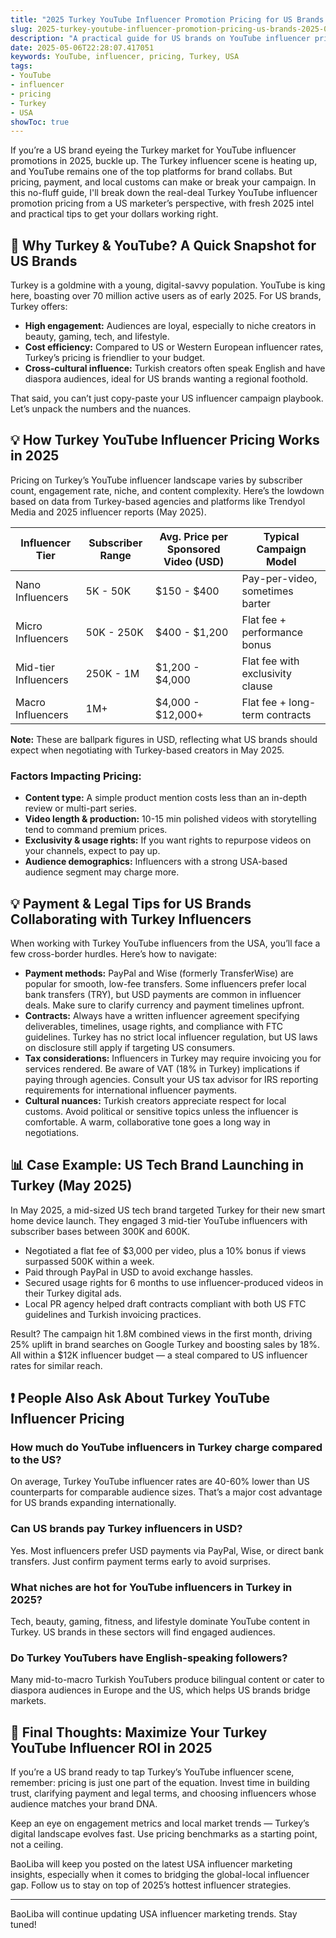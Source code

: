 ```yaml
---
title: "2025 Turkey YouTube Influencer Promotion Pricing for US Brands: What You Need to Know"
slug: 2025-turkey-youtube-influencer-promotion-pricing-us-brands-2025-05-06
description: "A practical guide for US brands on YouTube influencer pricing in Turkey for 2025. Learn how to navigate the Turkey market, typical pricing models, payment methods, and legal tips for smooth cross-border influencer campaigns."
date: 2025-05-06T22:28:07.417051
keywords: YouTube, influencer, pricing, Turkey, USA
tags:
- YouTube
- influencer
- pricing
- Turkey
- USA
showToc: true
---
```


If you’re a US brand eyeing the Turkey market for YouTube influencer promotions in 2025, buckle up. The Turkey influencer scene is heating up, and YouTube remains one of the top platforms for brand collabs. But pricing, payment, and local customs can make or break your campaign. In this no-fluff guide, I'll break down the real-deal Turkey YouTube influencer promotion pricing from a US marketer’s perspective, with fresh 2025 intel and practical tips to get your dollars working right.

## 📢 Why Turkey & YouTube? A Quick Snapshot for US Brands  

Turkey is a goldmine with a young, digital-savvy population. YouTube is king here, boasting over 70 million active users as of early 2025. For US brands, Turkey offers:

- **High engagement:** Audiences are loyal, especially to niche creators in beauty, gaming, tech, and lifestyle.  
- **Cost efficiency:** Compared to US or Western European influencer rates, Turkey’s pricing is friendlier to your budget.  
- **Cross-cultural influence:** Turkish creators often speak English and have diaspora audiences, ideal for US brands wanting a regional foothold.  

That said, you can’t just copy-paste your US influencer campaign playbook. Let’s unpack the numbers and the nuances.

## 💡 How Turkey YouTube Influencer Pricing Works in 2025  

Pricing on Turkey’s YouTube influencer landscape varies by subscriber count, engagement rate, niche, and content complexity. Here’s the lowdown based on data from Turkey-based agencies and platforms like Trendyol Media and 2025 influencer reports (May 2025).

| Influencer Tier          | Subscriber Range   | Avg. Price per Sponsored Video (USD) | Typical Campaign Model             |
|-------------------------|-------------------|-------------------------------------|----------------------------------|
| Nano Influencers         | 5K - 50K          | $150 - $400                         | Pay-per-video, sometimes barter  |
| Micro Influencers        | 50K - 250K        | $400 - $1,200                       | Flat fee + performance bonus     |
| Mid-tier Influencers     | 250K - 1M         | $1,200 - $4,000                     | Flat fee with exclusivity clause |
| Macro Influencers        | 1M+               | $4,000 - $12,000+                   | Flat fee + long-term contracts   |

**Note:** These are ballpark figures in USD, reflecting what US brands should expect when negotiating with Turkey-based creators in May 2025.

### Factors Impacting Pricing:  

- **Content type:** A simple product mention costs less than an in-depth review or multi-part series.  
- **Video length & production:** 10-15 min polished videos with storytelling tend to command premium prices.  
- **Exclusivity & usage rights:** If you want rights to repurpose videos on your channels, expect to pay up.  
- **Audience demographics:** Influencers with a strong USA-based audience segment may charge more.

## 💡 Payment & Legal Tips for US Brands Collaborating with Turkey Influencers  

When working with Turkey YouTube influencers from the USA, you’ll face a few cross-border hurdles. Here’s how to navigate:

- **Payment methods:** PayPal and Wise (formerly TransferWise) are popular for smooth, low-fee transfers. Some influencers prefer local bank transfers (TRY), but USD payments are common in influencer deals. Make sure to clarify currency and payment timelines upfront.  
- **Contracts:** Always have a written influencer agreement specifying deliverables, timelines, usage rights, and compliance with FTC guidelines. Turkey has no strict local influencer regulation, but US laws on disclosure still apply if targeting US consumers.  
- **Tax considerations:** Influencers in Turkey may require invoicing you for services rendered. Be aware of VAT (18% in Turkey) implications if paying through agencies. Consult your US tax advisor for IRS reporting requirements for international influencer payments.  
- **Cultural nuances:** Turkish creators appreciate respect for local customs. Avoid political or sensitive topics unless the influencer is comfortable. A warm, collaborative tone goes a long way in negotiations.

## 📊 Case Example: US Tech Brand Launching in Turkey (May 2025)  

In May 2025, a mid-sized US tech brand targeted Turkey for their new smart home device launch. They engaged 3 mid-tier YouTube influencers with subscriber bases between 300K and 600K. 

- Negotiated a flat fee of $3,000 per video, plus a 10% bonus if views surpassed 500K within a week.  
- Paid through PayPal in USD to avoid exchange hassles.  
- Secured usage rights for 6 months to use influencer-produced videos in their Turkey digital ads.  
- Local PR agency helped draft contracts compliant with both US FTC guidelines and Turkish invoicing practices.  

Result? The campaign hit 1.8M combined views in the first month, driving 25% uplift in brand searches on Google Turkey and boosting sales by 18%. All within a $12K influencer budget — a steal compared to US influencer rates for similar reach.

## ❗ People Also Ask About Turkey YouTube Influencer Pricing  

### How much do YouTube influencers in Turkey charge compared to the US?  

On average, Turkey YouTube influencer rates are 40-60% lower than US counterparts for comparable audience sizes. That’s a major cost advantage for US brands expanding internationally.

### Can US brands pay Turkey influencers in USD?  

Yes. Most influencers prefer USD payments via PayPal, Wise, or direct bank transfers. Just confirm payment terms early to avoid surprises.

### What niches are hot for YouTube influencers in Turkey in 2025?  

Tech, beauty, gaming, fitness, and lifestyle dominate YouTube content in Turkey. US brands in these sectors will find engaged audiences.

### Do Turkey YouTubers have English-speaking followers?  

Many mid-to-macro Turkish YouTubers produce bilingual content or cater to diaspora audiences in Europe and the US, which helps US brands bridge markets.

## 📢 Final Thoughts: Maximize Your Turkey YouTube Influencer ROI in 2025  

If you’re a US brand ready to tap Turkey’s YouTube influencer scene, remember: pricing is just one part of the equation. Invest time in building trust, clarifying payment and legal terms, and choosing influencers whose audience matches your brand DNA.  

Keep an eye on engagement metrics and local market trends — Turkey’s digital landscape evolves fast. Use pricing benchmarks as a starting point, not a ceiling.  

BaoLiba will keep you posted on the latest USA influencer marketing insights, especially when it comes to bridging the global-local influencer gap. Follow us to stay on top of 2025’s hottest influencer strategies.

---

BaoLiba will continue updating USA influencer marketing trends. Stay tuned!